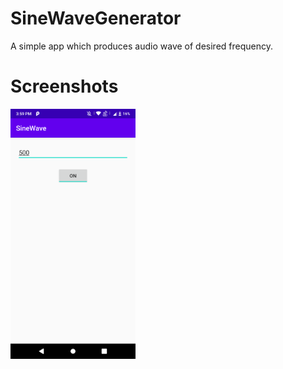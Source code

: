 # SineWaveGenerator
A simple app which produces audio wave  of desired frequency.


# Screenshots

<img src="https://github.com/Adityap88/SineWaveGenerator/blob/master/Screenshot_20210122-155930.png" width="200" height="400" />
                                                                                                             
